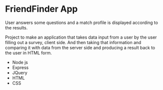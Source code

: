 # FriendFinder App

User answers some questions and a match profile is displayed according to the results. 

Project to make an application that takes data input from a user by the user filling out a survey, client side. And then taking that information and comparing it with data from the server side and producing a result back to the user in HTML form.

* Node js
* Express
* JQuery
* HTML
* CSS

